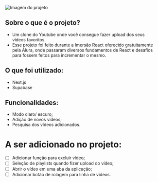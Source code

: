 ![Imagem do projeto](https://imgur.com/a/tGRMBCU)
## Sobre o que é o projeto?
- Um clone do Youtube onde você consegue fazer upload dos seus vídeos favoritos.
- Esse projeto foi feito durante a Imersão React oferecido gratuitamente pela Alura, onde passaram diversos fundamentos de React e desafios para fossem feitos para incrementar o mesmo.

## O que foi utilizado:
- Next.js
- Supabase

## Funcionalidades:
- Modo claro/ escuro;
- Adição de novos vídeos;
- Pesquisa dos vídeos adicionados.

# A ser adicionado no projeto:
- [ ] Adicionar função para excluir vídeo;
- [ ] Seleção de playlists quando fizer upload do vídeo;
- [ ] Abrir o vídeo em uma aba da aplicação;
- [ ] Adicionar botão de rolagem para linha de vídeos.
